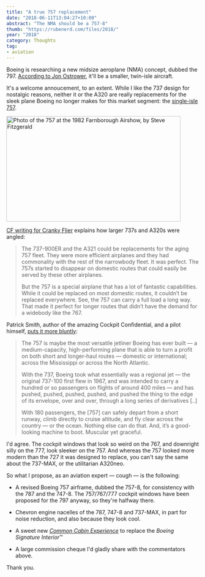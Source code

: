 ```yaml
---
title: "A true 757 replacement"
date: "2018-06-11T13:04:27+10:00"
abstract: "The NMA should be a 757-8"
thumb: "https://rubenerd.com/files/2018/"
year: "2018"
category: Thoughts
tag:
- aviation
---
```

Boeing is researching a new midsize aeroplane (NMA) concept, dubbed the 797. [According to Jon Ostrower], it'll be a smaller, twin-isle aircraft.

It's a welcome annoucement, to an extent. While I like the 737 design for nostalgic reasons, neither it or the A320 are really replacements for the sleek plane Boeing no longer makes for this market segment: the [single-isle 757].

<p><img src="https://rubenerd.com/files/2018/757-farnborough-fitzgerald@1x.jpg" srcset="https://rubenerd.com/files/2018/757-farnborough-fitzgerald@1x.jpg 1x, https://rubenerd.com/files/2018/757-farnborough-fitzgerald@2x.jpg 2x" alt="Photo of the 757 at the 1982 Farnborough Airshow, by Steve Fitzgerald" style="width:455px; height:275px;" /></p>

[CF writing for Cranky Flier] explains how larger 737s and A320s were angled:

> The 737-900ER and the A321 could be replacements for the aging 757 fleet. They were more efficient airplanes and they had commonality with the rest of the narrowbody fleet. It was perfect. The 757s started to disappear on domestic routes that could easily be served by these other airplanes.
> 
> But the 757 is a special airplane that has a lot of fantastic capabilities. While it could be replaced on most domestic routes, it couldn’t be replaced everywhere. See, the 757 can carry a full load a long way. That made it perfect for longer routes that didn’t have the demand for a widebody like the 767.

[CF writing for Cranky Flier]: http://crankyflier.com/2015/01/15/airbus-thinks-its-new-a321lr-will-be-able-to-replace-the-757/ "Airbus Thinks Its New A321LR Will Be Able to Replace the 757"
[According to Jon Ostrower]: https://jonostrower.com/2018/03/the-boeing-797-of-2025-is-this-2018-conceptual-nma-rendering/ "This is Boeing's NMA"

Patrick Smith, author of the amazing Cockpit Confidential, and a pilot himself, [puts it more bluntly]\:

> The 757 is maybe the most versatile jetliner Boeing has ever built — a medium-capacity, high-performing plane that is able to turn a profit on both short and longer-haul routes — domestic or international; across the Mississippi or across the North Atlantic.
> 
> With the 737, Boeing took what essentially was a regional jet — the original 737-100 first flew in 1967, and was intended to carry a hundred or so passengers on flights of around 400 miles — and has pushed, pushed, pushed, pushed, and pushed the thing to the edge of its envelope, over and over, through a long series of derivatives [..]
> 
> With 180 passengers, the [757] can safely depart from a short runway, climb directly to cruise altitude, and fly clear across the country — or the ocean. Nothing else can do that. And, it’s a good-looking machine to boot. Muscular yet graceful.

I'd agree. The cockpit windows that look so weird on the 767, and downright silly on the 777, look sleeker on the 757. And whereas the 757 looked more modern than the 727 it was designed to replace, you can't say the same about the 737-MAX, or the utilitarian A320neo.

So what I propose, as an aviation expert — cough — is the following:

* A revised Boeing 757 airframe, dubbed the 757-8, for consistency with the 787 and the 747-8. The 757/767/777 cockpit windows have been proposed for the 797 anyway, so they're halfway there.

* Chevron engine nacelles of the 787, 747-8 and 737-MAX, in part for noise reduction, and also because they look cool.

* A sweet new *[Common Cabin Experience]* to replace the *Boeing Signature Interior*&trade;

* A large commission cheque I'd gladly share with the commentators above.

Thank you.

[puts it more bluntly]: http://www.askthepilot.com/757-v-737/ "Ode to the 757. What Can Replace this Most Versatile of Jetliners?"
[single-isle 757]: https://rubenerd.com/boeing-757-heavy/ "Posts here tagged with Boeing 757"
[Common Cabin Experience]: https://web.archive.org/web/20110710022528/http://www.flightglobal.com/articles/2011/07/07/359264/boeing-eyes-common-cabin-experience-across-platforms.html "Boeing eyes 'common cabin experience' across platforms"
